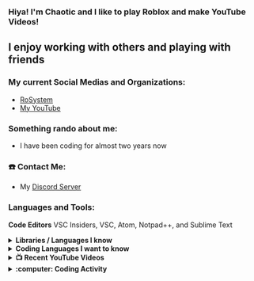 ### Hiya! I'm Chaotic and I like to play Roblox and make YouTube Videos!

## I enjoy working with others and playing with friends

### My current Social Medias and Organizations:
* [RoSystem](https://github.com/RoSystem)
* [My YouTube](https://www.youtube.com/channel/UC5c9ksxWQybr1OITQkqw5-A?view_as=subscriber)

### Something rando about me:
* I have been coding for almost two years now

### :phone: Contact Me:
* My [Discord Server](https://discord.gg/kGXNVTT)

### Languages and Tools:
**Code Editors** VSC Insiders, VSC, Atom, Notpad++, and Sublime Text

<details>
  <summary><b>Libraries / Languages I know</b></summary>
  
  * NodeJS
  * Discord.JS
  
  </details>
  
  <details>
  <summary><b>Coding Languages I want to know</b></summary>
  
  * Rust
  * Ruby
  * Java
  * MongoDB
  * HTML
  * Docker
  
  </details>
  
  <details>
  <summary><b>📺 Recent YouTube Videos</b></summary>
  
  <!-- YOUTUBE:START -->
  - [ROBLOX | Epic Minigames](https://www.youtube.com/watch?v=qWi-dpRbxv8&t)
  <!-- YOUTUBE:END -->
  
  </details>
  
  <details>
  <summary><b>:computer: Coding Activity</b></summary>
  
  <!-- waka-box start -->
  📊 Weekly development breakdown
  <!-- wak-box end -->
  
### :zap: My Current Stats
<details>
  <summary><u><b>:zap: Github Stats</b></u></summary>
  <a href="https://github.com/anuraghazra/github-readme-stats">
    <!-- Change the `github-readme-stats.anuraghazra1.vercel.app` to `github-readme-stats.vercel.app`  -->
    <img align="center" src="https://github-readme-stats.vercel.app/api?username=ChaoticLegendzz&show_icons=true&include_all_commits=true&theme=radical" alt="Chaotic's Github Stats" />
  </a>
  </details>
  
  <details>
  <summary><u><b>:zap: Project Stats</b></u></summary>
  <a href="https://github.com/anuraghazra/github-readme-stats">
    <!-- Change the `github-readme-stats.anuraghazra1.vercel.app` to `github-readme-stats.vercel.app`  -->
    <img align="center" src="https://github-readme-stats.vercel.app/api/pin/?username=ChaoticLegendzz&repo=JacksepticBOT&theme=blueberry" />
  </a>
  <a href="https://github.com/anuraghazra/github-readme-stats">
    <!-- Change the `github-readme-stats.anuraghazra1.vercel.app` to `github-readme-stats.vercel.app`  -->
    <img align="center" src="https://github-readme-stats.vercel.app/api/pin/?username=ChaoticLegendzz&repo=Legends&theme=radical" />
